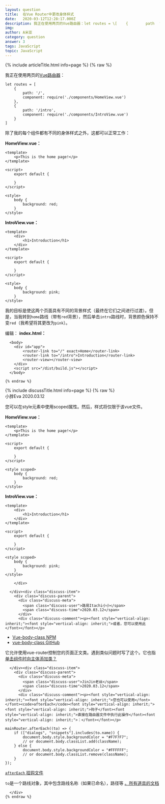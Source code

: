 ```yaml
---
layout: question
title:  在Vue Router中更改身体样式
date:   2020-03-12T12:28:17.000Z
description: 我正在使用两页的Vue路由器：let routes = \[    {        path  '/',        component  r...
img: 
author: A米亚
category: question
answer: 3
tags: JavaScript
topic: JavaScript
---
```

<div class="article-root">
  <div class="article">
    {% include articleTitle.html info=page %}
    {% raw %}
    <div class="article-content"><p><font style="vertical-align: inherit;"><font style="vertical-align: inherit;">我正在使用</font><font style="vertical-align: inherit;">两页的</font></font><a href="https://github.com/vuejs/vue-router" rel="noreferrer"><font style="vertical-align: inherit;"><font style="vertical-align: inherit;">Vue路由器</font></font></a><font style="vertical-align: inherit;"><font style="vertical-align: inherit;">：</font></font></p>

<pre><code>let routes = [<font></font>
    {<font></font>
        path: '/',<font></font>
        component: require('./components/HomeView.vue')<font></font>
    },<font></font>
    {<font></font>
        path: '/intro',<font></font>
        component: require('./components/IntroView.vue')<font></font>
    }<font></font>
]<font></font>
</code></pre>

<p><font style="vertical-align: inherit;"><font style="vertical-align: inherit;">除了我的每个组件都有不同的身体样式之外，这都可以正常工作：</font></font></p>

<p><strong><font style="vertical-align: inherit;"><font style="vertical-align: inherit;">HomeView.vue：</font></font></strong></p>

<pre><code>&lt;template&gt;<font></font>
    &lt;p&gt;This is the home page!&lt;/p&gt;<font></font>
&lt;/template&gt;<font></font>
<font></font>
&lt;script&gt;<font></font>
    export default {<font></font>
<font></font>
    }<font></font>
&lt;/script&gt;<font></font>
<font></font>
&lt;style&gt;<font></font>
    body {<font></font>
        background: red;<font></font>
    }<font></font>
&lt;/style&gt;<font></font>
</code></pre>

<p><strong><font style="vertical-align: inherit;"><font style="vertical-align: inherit;">IntroView.vue：</font></font></strong></p>

<pre><code>&lt;template&gt;<font></font>
    &lt;div&gt;<font></font>
        &lt;h1&gt;Introduction&lt;/h1&gt;<font></font>
    &lt;/div&gt;<font></font>
&lt;/template&gt;<font></font>
<font></font>
&lt;script&gt;<font></font>
    export default {<font></font>
<font></font>
    }<font></font>
&lt;/script&gt;<font></font>
<font></font>
&lt;style&gt;<font></font>
    body {<font></font>
        background: pink;<font></font>
    }<font></font>
&lt;/style&gt;<font></font>
</code></pre>

<p><font style="vertical-align: inherit;"><font style="vertical-align: inherit;">我的目标是使这两个页面具有不同的背景样式（最终在它们之间进行过渡）。</font><font style="vertical-align: inherit;">但是，当我转到</font></font><code>home</code><font style="vertical-align: inherit;"><font style="vertical-align: inherit;">路线（带有</font></font><code>red</code><font style="vertical-align: inherit;"><font style="vertical-align: inherit;">背景），然后单击</font></font><code>intro</code><font style="vertical-align: inherit;"><font style="vertical-align: inherit;">路线时，背景颜色保持不变</font></font><code>red</code><font style="vertical-align: inherit;"><font style="vertical-align: inherit;">（我希望将其更改为</font></font><code>pink</code><font style="vertical-align: inherit;"><font style="vertical-align: inherit;">）。</font></font></p>

<p><font style="vertical-align: inherit;"><font style="vertical-align: inherit;">编辑： 
 </font></font><strong><font style="vertical-align: inherit;"><font style="vertical-align: inherit;">index.html：</font></font></strong></p>

<pre><code>  &lt;body&gt;<font></font>
    &lt;div id="app"&gt;<font></font>
        &lt;router-link to="/" exact&gt;Home&lt;/router-link&gt;<font></font>
        &lt;router-link to="/intro"&gt;Introduction&lt;/router-link&gt;<font></font>
        &lt;router-view&gt;&lt;/router-view&gt;<font></font>
    &lt;/div&gt;<font></font>
    &lt;script src="/dist/build.js"&gt;&lt;/script&gt;<font></font>
  &lt;/body&gt;<font></font>
</code></pre></div>
    {% endraw %}
  </div>

  <div class="discuss-wrapper">
    {% include discussTitle.html info=page %}
    {% raw %}
    <div class="discuss-item">
        <div class="discuss-parent">
          <div class="discuss-meta">
            <span class="discuss-user">小胖Eva</span>
            <span class="discuss-time">2020.03.12</span>
          </div>
          <div class="discuss-comment"><p><font style="vertical-align: inherit;"><font style="vertical-align: inherit;">您可以在style元素中使用scoped属性。</font><font style="vertical-align: inherit;">然后，样式将仅限于该vue文件。</font></font></p>

<p><strong><font style="vertical-align: inherit;"><font style="vertical-align: inherit;">HomeView.vue：</font></font></strong></p>

<pre><code>&lt;template&gt;<font></font>
    &lt;p&gt;This is the home page!&lt;/p&gt;<font></font>
&lt;/template&gt;<font></font>
<font></font>
&lt;script&gt;<font></font>
    export default {<font></font>
<font></font>
    }<font></font>
&lt;/script&gt;<font></font>
<font></font>
&lt;style scoped&gt;<font></font>
    body {<font></font>
        background: red;<font></font>
    }<font></font>
&lt;/style&gt;<font></font>
</code></pre>

<p><strong><font style="vertical-align: inherit;"><font style="vertical-align: inherit;">IntroView.vue：</font></font></strong></p>

<pre><code>&lt;template&gt;<font></font>
    &lt;div&gt;<font></font>
        &lt;h1&gt;Introduction&lt;/h1&gt;<font></font>
    &lt;/div&gt;<font></font>
&lt;/template&gt;<font></font>
<font></font>
&lt;script&gt;<font></font>
    export default {<font></font>
<font></font>
    }<font></font>
&lt;/script&gt;<font></font>
<font></font>
&lt;style scoped&gt;<font></font>
    body {<font></font>
        background: pink;<font></font>
    }<font></font>
&lt;/style&gt;<font></font>
</code></pre></div>
        </div>
        
      </div><div class="discuss-item">
        <div class="discuss-parent">
          <div class="discuss-meta">
            <span class="discuss-user">路易Itachi小小</span>
            <span class="discuss-time">2020.03.12</span>
          </div>
          <div class="discuss-comment"><p><font style="vertical-align: inherit;"><font style="vertical-align: inherit;">或者，您可以使用此</font></font></p>

<ul>
<li><a href="https://www.npmjs.com/package/vue-body-class" rel="nofollow noreferrer"><font style="vertical-align: inherit;"><font style="vertical-align: inherit;">Vue-body-class NPM</font></font></a> </li>
<li><a href="https://github.com/nikolaynesov/vue-body-class" rel="nofollow noreferrer"><font style="vertical-align: inherit;"><font style="vertical-align: inherit;">vue-body-class GitHub</font></font></a></li>
</ul>

<p><font style="vertical-align: inherit;"><font style="vertical-align: inherit;">它允许使用vue-router控制您的页面正文类。</font><font style="vertical-align: inherit;">遇到类似问题时写了这个。</font><font style="vertical-align: inherit;">它也指</font></font><a href="https://stackoverflow.com/questions/42906996/add-a-class-to-body-when-component-is-clicked/47097681#47097681"><font style="vertical-align: inherit;"><font style="vertical-align: inherit;">单击组件时向主体添加类？</font></font></a></p></div>
        </div>
        
      </div><div class="discuss-item">
        <div class="discuss-parent">
          <div class="discuss-meta">
            <span class="discuss-user">JinJin老丝</span>
            <span class="discuss-time">2020.03.12</span>
          </div>
          <div class="discuss-comment"><p><font style="vertical-align: inherit;"><font style="vertical-align: inherit;">您也可以使用</font></font><code>afterEach</code><font style="vertical-align: inherit;"><font style="vertical-align: inherit;">钩子</font><font style="vertical-align: inherit;">直接在路由器文件中执行此操作</font><font style="vertical-align: inherit;">：</font></font></p>

<pre><code>mainRouter.afterEach((to) =&gt; {<font></font>
    if (["dialogs", "snippets"].includes(to.name)) {<font></font>
        document.body.style.backgroundColor = "#F7F7F7";<font></font>
        // or document.body.classList.add(className);<font></font>
    } else {<font></font>
        document.body.style.backgroundColor = "#FFFFFF";<font></font>
        // or document.body.classList.remove(className);<font></font>
    }<font></font>
});<font></font>
</code></pre>

<p><a href="https://router.vuejs.org/guide/advanced/navigation-guards.html#global-after-hooks" rel="nofollow noreferrer"><code>afterEach</code><font style="vertical-align: inherit;"><font style="vertical-align: inherit;"> 挂钩文件</font></font></a></p>

<p><code>to</code><font style="vertical-align: inherit;"><font style="vertical-align: inherit;">是一个路线对象，其中包含路线名称（如果已命名），路径等   </font></font><a href="https://router.vuejs.org/api/#route-object-properties" rel="nofollow noreferrer"><font style="vertical-align: inherit;"><font style="vertical-align: inherit;">。所有道具的文档</font></font></a></p></div>
        </div>
        
      </div>
    {% endraw %}
  </div>
<div>
